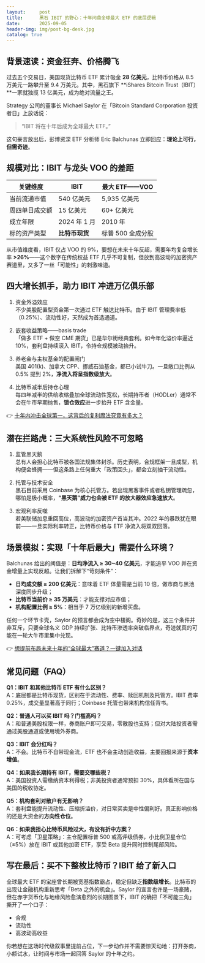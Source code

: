 ```yaml
---
layout:     post
title:      黑石 IBIT 的野心：十年问鼎全球最大 ETF 的底层逻辑
date:       2025-09-05
header-img: img/post-bg-desk.jpg
catalog: true
---
```


## 背景速读：资金狂奔、价格腾飞

过去五个交易日，美国现货比特币 ETF 累计吸金 **28 亿美元**，比特币价格从 8.5 万美元一路攀升至 9.4 万美元。其中，黑石旗下 **iShares Bitcoin Trust（IBIT）**一家就独揽 13 亿美元，成为绝对流量之王。

Strategy 公司的董事长 Michael Saylor 在「Bitcoin Standard Corporation 投资者日」上放话说：

> “IBIT 将在十年后成为全球最大 ETF。”

这句豪言放出后，彭博资深 ETF 分析师 Eric Balchunas 立即回应：**理论上可行，但需奇迹**。

## 规模对比：IBIT 与龙头 VOO 的差距

| 关键维度 | IBIT | 最大 ETF——VOO |
| --- | --- | --- |
| 当前流通市值 | 540 亿美元 | 5,935 亿美元 |
| 周四单日成交额 | 15 亿美元 | 60+ 亿美元 |
| 成立年限 | 2024 年 1 月 | 2010 年 |
| 标的资产类型 | **比特币现货** | 标普 500 全成分股 |

从市值维度看，IBIT 仅占 VOO 的 9%，要想在未来十年反超，需要年均复合增长率 **>26%**——这个数字在传统权益 ETF 几乎不可复制，但放到高波动的加密资产赛道里，又多了一丝「可能性」的刺激味道。

## 四大增长抓手，助力 IBIT 冲进万亿俱乐部

1. 资金外溢效应  
   不少美股配置型资金第一次通过 ETF 触达比特币。由于 IBIT 管理费率低（0.25%）、流动性好，天然成为首选通道。

2. 嵌套收益策略——basis trade  
   「做多 ETF + 做空 CME 期货」已是华尔街经典套利。如今年化溢价率逼近 10%，套利盘持续滚入 IBIT，令持仓规模被动抬升。

3. 养老金与主权基金的配置闸门  
   美国 401(k)、加拿大 CPP、挪威石油基金，都已小试牛刀。一旦敞口比例从 0.5% 提到 2%，**净流入将呈指数级放大**。

4. 比特币减半后持仓心理  
   每四年减半的供给收缩叠加全球流动性宽松，长期持币者（HODLer）通常不会在牛市早期抛售，**锁仓效应**进一步抬升 ETF 含金量。

👉 [十年内冲击全球第一，这背后的复利魔法究竟有多大？](https://okxdog.com/)

## 潜在拦路虎：三大系统性风险不可忽略

1. 监管黑天鹅  
   总有人会担心比特币被各国法规集体封杀。历史表明，合规框架一旦成型，机构便会蜂拥——但这条路上任何重大「政策回头」，都会立刻抽干流动性。

2. 托管与技术安全  
   黑石目前采用 Coinbase 为核心托管方。若出现黑客事件或者私钥管理疏忽，哪怕是极小概率，**“黑天鹅”威力也会被 ETF 的放大器效应急速放大**。

3. 宏观利率反噬  
   若美联储加息重回高位，高波动的加密资产首当其冲。2022 年的暴跌犹在眼前——一旦实际利率转正，比特币价格与 ETF 净流入将双双回落。

## 场景模拟：实现「十年后最大」需要什么环境？

Balchunas 给出的阈值是：**日均净流入 ≥ 30~40 亿美元**，才能追平 VOO 并在资金增量上实现反超。让我们拆解下“苛刻条件”：

- **日均成交额 ≥ 200 亿美元**：意味着 ETF 体量需是当前 10 倍，做市商与黑池深度同步升级；
- **比特币当前价 ≥ 35 万美元**：才能支撑对应市值；
- **机构配置比例 ≥ 5%**：相当于 7 万亿级别的新增买盘。

任何一个环节卡壳，Saylor 的预言都会成为空中楼阁。奇妙的是，这三个条件并非互斥，只要全球名义 GDP 持续扩张、比特币渗透率突破临界点，奇迹就真的可能在一轮大牛市里集中兑现。

👉 [想提前布局未来十年的“全球最大”赛道？一键加入对话](https://okxdog.com/)

## 常见问题（FAQ）

**Q1：IBIT 和其他比特币 ETF 有什么区别？**  
A：底层都是比特币现货，区别在于流动性、费率、赎回机制及托管方。IBIT 费率 0.25%，成交量显著高于同行；Coinbase 托管也带来机构信任背书。

**Q2：普通人可以买 IBIT 吗？门槛高吗？**  
A：和普通美股权限一样，券商账户即可交易，零散股也支持；但对大陆投资者需通过美股通道或使用境外券商。

**Q3：IBIT 会分红吗？**  
A：不会。比特币不自带现金流，ETF 也不会主动创造收益，主要回报来源于**资本增值**。

**Q4：如果我长期持有 IBIT，需要交哪些税？**  
A：美国投资人需缴纳资本利得税；非美投资者通常预扣 30%，具体看所在国与美国的税收协定。

**Q5：机构套利对散户有无影响？**  
A：套利盘能提升流动性、压缩折溢价，对日常买卖是中性偏利好。真正影响价格的还是大资金的**方向性仓位**。

**Q6：如果我担心比特币风险过大，有没有折中方案？**  
A：可考虑「卫星策略」：主仓配置标普 500 或高评级债券，小比例卫星仓位（≤5%）放在 IBIT 或其他加密 ETF，享受 Beta 提升同时控制尾部风险。

## 写在最后：买不下整枚比特币？IBIT 给了新入口

全球最大 ETF 的宝座曾长期被宽基指数霸占，稳定但缺乏**指数级增长**。比特币的出现让金融机构重新思考「Beta 之外的机会」。Saylor 的宣言也许是一场豪赌，但在赤字货币化与地缘风险愈演愈烈的长期图景下，IBIT 的确把「不可能三角」撕开了一个口子：

- 合规  
- 流动性  
- 高波动高收益  

你若想在这场时代级叙事里提前占位，下一步动作并不需要惊天动地：打开券商，小额试水，让时间与市场一起回答 Saylor 的十年之约。